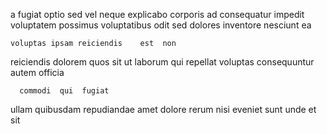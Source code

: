 <!--
title: Implemented uniform array
author: Meaghan
date: 2014-06-20-0731
link: 2014-06-20-0731-implemented-uniform-array
tags: [2015,canvas,OSX,JVM]
-->

a fugiat optio sed vel neque
explicabo   corporis ad  consequatur
impedit  voluptatem possimus
  voluptatibus odit  sed 
dolores   inventore  nesciunt ea 
 	voluptas ipsam reiciendis    est  non
  reiciendis dolorem  quos sit
ut    laborum qui
 repellat   voluptas consequuntur
   autem officia
 	  commodi  qui  fugiat
ullam quibusdam  repudiandae  amet dolore
rerum nisi  eveniet  sunt  unde 
et sit 